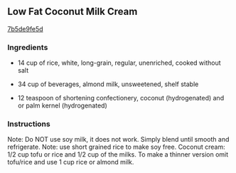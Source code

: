 ## Low Fat Coconut Milk Cream

[7b5de9fe5d](http://www.food.com/recipe/low-fat-coconut-milk-cream-207194)

### Ingredients

 - 14 cup of rice, white, long-grain, regular, unenriched, cooked without salt

 - 34 cup of beverages, almond milk, unsweetened, shelf stable

 - 12 teaspoon of shortening confectionery, coconut (hydrogenated) and or palm kernel (hydrogenated)

### Instructions

Note: Do NOT use soy milk, it does not work. Simply blend until smooth and refrigerate. Note: use short grained rice to make soy free. Coconut cream: 1/2 cup tofu or rice and 1/2 cup of the milks. To make a thinner version omit tofu/rice and use 1 cup rice or almond milk.